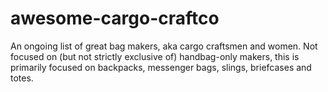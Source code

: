 # awesome-cargo-craftco
An ongoing list of great bag makers, aka cargo craftsmen and women. Not focused on (but not strictly exclusive of) handbag-only makers, this is primarily focused on backpacks, messenger bags, slings, briefcases and totes.
